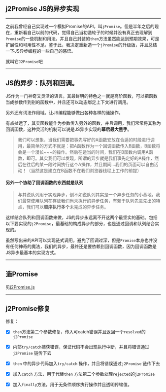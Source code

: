 ## j2Promise JS的异步实现

---

之前我曾经自己实现过一个模拟Promise的API，叫`jPromise`。但是半年之后的现在，重新看自己以前的代码，觉得自己当初造轮子的时候并没有真正去理解到`Promise`的一些机制和用法。并且自己封装的`then`方法虽然能达到预期效果，可是扩展性和可用性不足。鉴于此，我决定重新造一个`jPromise`的升级版，并且总结一下JS异步编程的一些自己的感悟。

就叫它`J2Promise`吧

---

## JS的异步：队列和回调。

JS作为一门神奇又灵活的语言。其最鲜明的特色之一就是高阶函数，可以把函数当成参数传到别的函数中，并且还可以动态绑定上下文进行调用。

另外还有词法作用域。让JS编程能够做出各种各样的骚操作。

有点扯远了，其实函数能作为参数传入另外的函数，并且调用，我们常常将其称为回调函数，这种灵活的机制可以说是JS异步实现的**幕后最大黑手**。

> 我们可以想象，当我们需要把事先写好的A函数安放在合适的时段进行调用，最简单的方式不就是：把A函数作为一个回调函数传入B函数，B函数将会是一个漫长~~~的操作。然后在适当的时间，我们在B函数内调用A函数，即可。其实我们可以发现，所谓的异步就是我们事先定好的A操作，然后在往后的某一段时间执行这个A操作，并且期间...我们的页面可以自由活动！（当然这是建立在B函数不在我们浏览器线程上工作的前提）


#### 另外一个协助了回调函数的东西就是**队列**

> 与其说队列用于实现异步，倒不如说队列其实是一个异步任务的小基地。我们最常使用队列在存放我们尚未执行的异步任务，有赖于队列先进先出的特点，我们可以**顺序执行多个**未完成的异步任务。

这样结合队列和回调函数来做，JS的异步永远离不开这两个最坚实的基础。包括以下要实现的`j2Promise`，最基础的构成异步的部分，也是通过回调和队列结合实现的。

虽然写出来的API可以实现链式调用，避免了回调过深，但是`Promise`本身也并没有任何神奇的魔法，我们的异步，最终还是要依赖到回调函数，因为回调函数是JS异步最基本的实现方式。

---

## 造Promise

见[j2Promise.js](https://github.com/kimZLeung/FrontEnd-Learning/blob/master/JS%20others/j2Promise/j2Promise.js)



---

## j2Promise修复

修复：

- [x] `then`方法第二个参数修复，传入可catch错误并且返回一个`resolved`的`j2Promise`
- [x] 内部`try/catch`捕获错误，保证代码不会出现执行中断，并且将错误通过`j2Promise` 链传下去
- [x] `then` 中的异步代码加入`try/catch` 操作，并且将错误通过`j2Promise` 链传下去
- [x] 加入`catch` 方法，用于代替`then` 方法第二个参数处理`rejected`的`j2Promise`
- [x] 加入`finally`方法，用于无条件顺序执行操作并且透明传输值。

